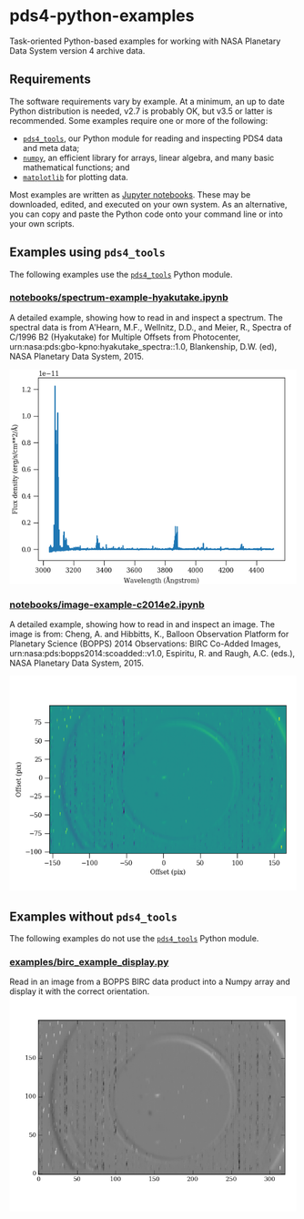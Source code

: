 # pds4-python-examples
Task-oriented Python-based examples for working with NASA Planetary Data System version 4 archive data.

## Requirements
The software requirements vary by example.  At a minimum, an up to date Python distribution is needed, v2.7 is probably OK, but v3.5 or latter is recommended.  Some examples require one or more of the following:
* [`pds4_tools`](http://sbndev.astro.umd.edu/wiki/Python_PDS4_Tools), our Python module for reading and inspecting PDS4 data and meta data;
* [`numpy`](http://www.numpy.org/), an efficient library for arrays, linear algebra, and many basic mathematical functions; and
* [`matplotlib`](http://www.matplotlib.org/) for plotting data.

Most examples are written as [Jupyter notebooks](http://jupyter.org).  These may be downloaded, edited, and executed on your own system.  As an alternative, you can copy and paste the Python code onto your command line or into your own scripts.

## Examples using `pds4_tools`
The following examples use the [`pds4_tools`](http://sbndev.astro.umd.edu/wiki/Python_PDS4_Tools) Python module.
### [notebooks/spectrum-example-hyakutake.ipynb](https://github.com/Small-Bodies-Node/pds4-python-examples/blob/master/notebooks/spectrum-example-hyakutake.ipynb)
A detailed example, showing how to read in and inspect a spectrum.  The spectral data is from A'Hearn, M.F., Wellnitz, D.D., and Meier, R., Spectra of C/1996 B2 (Hyakutake) for Multiple Offsets from Photocenter, urn:nasa:pds:gbo-kpno:hyakutake_spectra::1.0, Blankenship, D.W. (ed), NASA Planetary Data System, 2015.

![KPNO echelle spectrum of Hyakutake](https://github.com/Small-Bodies-Node/pds4-python/raw/master/notebooks/spectrum-example-hyakutake.png "KPNO Echelle: C/1996 B2 (Hyakutake)")

### [notebooks/image-example-c2014e2.ipynb](https://github.com/Small-Bodies-Node/pds4-python-examples/blob/master/notebooks/image-example-c2014e2.ipynb)
A detailed example, showing how to read in and inspect an image.  The image is from: Cheng, A. and Hibbitts, K., Balloon Observation Platform for Planetary Science (BOPPS) 2014 Observations: BIRC Co-Added Images, urn:nasa:pds:bopps2014:scoadded::v1.0, Espiritu, R. and Raugh, A.C. (eds.), NASA Planetary Data System, 2015.

![BOPPS BIRC image of C/2014 E2 (Jacques)](https://github.com/Small-Bodies-Node/pds4-python/raw/master/notebooks/image-example-c2014e2.png "BOPPS BIRC image of C/2014 E2 (Jacques)")

## Examples without `pds4_tools`
The following examples do not use the [`pds4_tools`](http://sbndev.astro.umd.edu/wiki/Python_PDS4_Tools) Python module.
### [examples/birc_example_display.py](https://github.com/Small-Bodies-Node/pds4-python-examples/blob/master/examples/birc_example_display.py)
Read in an image from a BOPPS BIRC data product into a Numpy array and display it with the correct orientation.
![BOPPS/BIRC: C/2014 E2 (Jacques)](https://github.com/Small-Bodies-Node/pds4-python/raw/master/examples/jaha_0_5_0349_s_0491.png "BOPPS/BIRC: C/2014 E2 (Jacques)")
